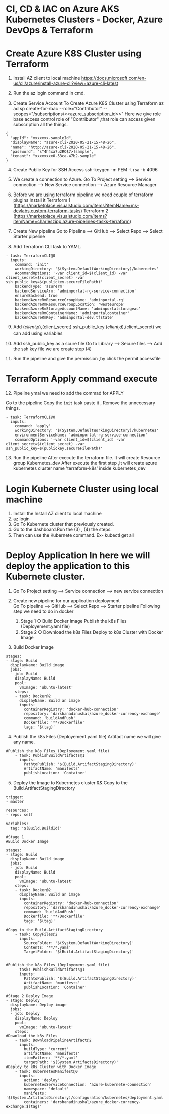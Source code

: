 # CI, CD & IAC on Azure AKS Kubernetes Clusters - Docker, Azure DevOps & Terraform

# Create Azure K8S Cluster using Terraform

1. Install AZ client to local machine
https://docs.microsoft.com/en-us/cli/azure/install-azure-cli?view=azure-cli-latest

2.  Run the az login command in cmd.

3. Create Service Account To Create Azure K8S Cluster using Terraform
az ad sp create-for-rbac --role="Contributor" --scopes="/subscriptions/<<azure_subscription_id>>"
Here we give role base access control  role  of "Contributor" ,that role can access given subscription all the things. 
```
{
  "appId": "xxxxxxx-sampleId",
  "displayName": "azure-cli-2020-05-21-15-48-26",
  "name": "http://azure-cli-2020-05-21-15-48-26",
  "password": "s^4h4xa7u2RO$7>]sample",
  "tenant": "xxxxxxxx0-53ca-47b2-sample"
}
```

4. Create Public Key for SSH Access
ssh-keygen -m PEM -t rsa -b 4096 

5. We create a connection to Azure.
Go To Project setting --> Service connection --> New Service connection --> Azure Resource Manager

6. Before we are using terraform pipeline we need couple of terraform plugins 
Install it
Terraform 1 (https://marketplace.visualstudio.com/items?itemName=ms-devlabs.custom-terraform-tasks)
Terraform 2 (https://marketplace.visualstudio.com/items?itemName=charleszipp.azure-pipelines-tasks-terraform)


7. Create New pipeline 
Go to Pipeline --> GitHub --> Select Repo --> Select Starter pipeline

8. Add Terraform CLI task to YAML.

```
- task: TerraformCLI@0
  inputs:
    command: 'init'
    workingDirectory: '$(System.DefaultWorkingDirectory)/kubernetes'
    #commandOptions: '-var client_id=$(client_id) -var client_secret=$(client_secret) -var ssh_public_key=$(publickey.secureFilePath)'
    backendType: 'azurerm'
    backendServiceArm: 'adminportal-rg-service-connection'
    ensureBackend: true
    backendAzureRmResourceGroupName: 'adminportal-rg'
    backendAzureRmResourceGroupLocation: 'westeurope'
    backendAzureRmStorageAccountName: 'adminportalstorageac'
    backendAzureRmContainerName: 'adminportalcontainer'
    backendAzureRmKey: 'adminportal-dev.tfstate'
```
9. Add $(client_id) ,$(client_secret) ssh_public_key 
$(client_id) ,$(client_secret) we can add using variables

10. Add ssh_public_key as a scure file
    Go to Library --> Secure files  --> Add the ssh key file we are create step (4)
    
11. Run the pipeline and give the permission ,by click the permit accessfile 

# Terraform Apply command execute 
12. Pipeline ymal we need to add the commad for APPLY

Go to the pipeline Copy the `init` task paste it ,
Remove the unnecessary things.
```
- task: TerraformCLI@0
  inputs:
    command: 'apply'
    workingDirectory: '$(System.DefaultWorkingDirectory)/kubernetes'
    environmentServiceName: 'adminportal-rg-service-connection'
    commandOptions: '-var client_id=$(client_id) -var client_secret=$(client_secret) -var ssh_public_key=$(publickey.secureFilePath)'
```    

13. Run the pipeline  After execute the terraform file.
      It will create Resource group Kubernetes_dev
      After execute the first step ,It will create azure kubernetes cluster  name 'terraform-k8s' inside kubernetes_dev
      
# Login Kubernete Cluster using local machine 
   1. Install the Install AZ client to local machine
   2. az login 
   3. Go To Kubernete cluster that previously created.
   4. Go to the dashboard.Run the (3) , (4) the steps.
   5. Then can use the Kubernete command. Ex- kubectl get all 
   
# Deploy  Application  In here we will deploy the application to this Kubernete cluster. 

1. Go To Project setting --> Service connection --> new service connection

2. Create new pipeline for our application deployment     
    Go To pipeline --> GitHub --> Select Repo --> Starter pipeline
    Following step we need to do in docker
      1. Stage 1 
        ○ Build Docker Image 
        Publish the k8s Files (Deployement.yaml file)
      2. Stage 2
		○ Download the k8s Files
     Deploy to k8s Cluster with Docker Image
     
 3. Build Docker Image
```
stages:
- stage: Build
  displayName: Build image
  jobs:  
  - job: Build
    displayName: Build
    pool:
      vmImage: 'ubuntu-latest'
    steps:
    - task: Docker@2
      displayName: Build an image
      inputs:
        containerRegistry: 'docker-hub-connection'
        repository: 'darshanadinushal/azure_docker-currency-exchange'
        command: 'buildAndPush'
        Dockerfile: '**/Dockerfile'
        tags: '$(tag)'
```
4. Publish the k8s Files (Deployement.yaml file)
     Artifact name we will give any name.
```
#Publish the k8s Files (Deployement.yaml file)
    - task: PublishBuildArtifacts@1
      inputs:
        PathtoPublish: '$(Build.ArtifactStagingDirectory)'
        ArtifactName: 'manifests'
        publishLocation: 'Container'
```
5. Deploy the Image to Kubernetes cluster && Copy to the Build.ArtifactStagingDirectory

```
trigger:
- master

resources:
- repo: self

variables:
  tag: '$(Build.BuildId)'

#Stage 1 
#Build Docker Image 

stages:
- stage: Build
  displayName: Build image
  jobs:  
  - job: Build
    displayName: Build
    pool:
      vmImage: 'ubuntu-latest'
    steps:
    - task: Docker@2
      displayName: Build an image
      inputs:
        containerRegistry: 'docker-hub-connection'
        repository: 'darshanadinushal/azure_docker-currency-exchange'
        command: 'buildAndPush'
        Dockerfile: '**/Dockerfile'
        tags: '$(tag)'

#Copy to the Build.ArtifactStagingDirectory
    - task: CopyFiles@2
      inputs:
        SourceFolder: '$(System.DefaultWorkingDirectory)'
        Contents: '**/*.yaml'
        TargetFolder: '$(Build.ArtifactStagingDirectory)'


#Publish the k8s Files (Deployement.yaml file)
    - task: PublishBuildArtifacts@1
      inputs:
        PathtoPublish: '$(Build.ArtifactStagingDirectory)'
        ArtifactName: 'manifests'
        publishLocation: 'Container'

#Stage 2 Deploy Image
- stage: Deploy
  displayName: Deploy image
  jobs:  
  - job: Deploy
    displayName: Deploy
    pool:
      vmImage: 'ubuntu-latest'
    steps: 
#Download the k8s Files
    - task: DownloadPipelineArtifact@2
      inputs:
        buildType: 'current'
        artifactName: 'manifests'
        itemPattern: '**/*.yaml'
        targetPath: '$(System.ArtifactsDirectory)'
#Deploy to k8s Cluster with Docker Image
    - task: KubernetesManifest@0
      inputs:
        action: 'deploy'
        kubernetesServiceConnection: 'azure-kubernete-connection'
        namespace: 'default'
        manifests: '$(System.ArtifactsDirectory)/configuration/kubernetes/deployment.yaml'
        containers: 'darshanadinushal/azure_docker-currency-exchange:$(tag)'
        
```    
      



    





